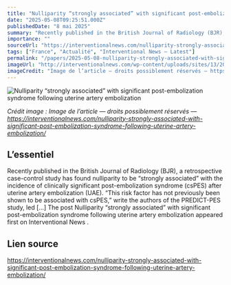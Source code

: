 ```yaml
---
title: "Nulliparity “strongly associated” with significant post-embolization syndrome following uterine artery embolization"
date: "2025-05-08T09:25:51.000Z"
publishedDate: "8 mai 2025"
summary: "Recently published in the British Journal of Radiology (BJR), a retrospective case-control study has found nulliparity to be “strongly associated” with the incidence of clinically significant post-embolization syndrome (csPES) after uterine artery embolization (UAE). “This risk factor has not previously been shown to be associated with csPES,” write the authors of the PREDICT-PES study, led [&#8230;] The post Nulliparity “strongly associated” with significant post-embolization syndrome following uterine artery embolization appeared first on Interventional News ."
importance: ""
sourceUrl: "https://interventionalnews.com/nulliparity-strongly-associated-with-significant-post-embolization-syndrome-following-uterine-artery-embolization/"
tags: ["France", "Actualité", "Interventional News — Latest"]
permalink: "/papers/2025-05-08-nulliparity-strongly-associated-with-significant-post-embolization-syndrome-following-uterine-artery-embolization"
imageUrl: "http://interventionalnews.com/wp-content/uploads/sites/13/2025/05/AdobeStock_1179667076-1024x512.jpeg"
imageCredit: "Image de l’article — droits possiblement réservés — https://interventionalnews.com/nulliparity-strongly-associated-with-significant-post-embolization-syndrome-following-uterine-artery-embolization/"
---
```


![Nulliparity “strongly associated” with significant post-embolization syndrome following uterine artery embolization](http://interventionalnews.com/wp-content/uploads/sites/13/2025/05/AdobeStock_1179667076-1024x512.jpeg)

*Crédit image : Image de l’article — droits possiblement réservés — https://interventionalnews.com/nulliparity-strongly-associated-with-significant-post-embolization-syndrome-following-uterine-artery-embolization/*

## L’essentiel

Recently published in the British Journal of Radiology (BJR), a retrospective case-control study has found nulliparity to be “strongly associated” with the incidence of clinically significant post-embolization syndrome (csPES) after uterine artery embolization (UAE). “This risk factor has not previously been shown to be associated with csPES,” write the authors of the PREDICT-PES study, led [&#8230;] The post Nulliparity “strongly associated” with significant post-embolization syndrome following uterine artery embolization appeared first on Interventional News .

## Lien source

https://interventionalnews.com/nulliparity-strongly-associated-with-significant-post-embolization-syndrome-following-uterine-artery-embolization/
